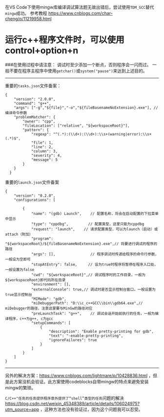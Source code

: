 在VS Code下使用mingw库编译调试算法题无故出错后，尝试使用`TDM_GCC`替代`mingw`成功。
参考教程 https://www.cnblogs.com/char-cheng/p/11219958.html


# 运行c++程序文件时，可以使用control+option+n

###在使用过程中请注意：
调试时至少添加一个断点，否则程序会一闪而过。
一般不要在程序主程序中使用`getchar()`或`system("pause")`来达到上述目的。


----

重要的`tasks.json`文件备案：
```
{
    "version": "2.0.0",
    "command": "g++",
    "args": ["-g","${file}","-o","${fileBasenameNoExtension}.exe"], // 编译命令参数
    "problemMatcher": {
        "owner": "cpp",
        "fileLocation": ["relative", "${workspaceRoot}"],
        "pattern": {
            "regexp": "^(.*):(\\d+):(\\d+):\\s+(warning|error):\\s+(.*)$",
            "file": 1,
            "line": 2,
            "column": 3,
            "severity": 4,
            "message": 5
        }
    }
  }

```

重要的`launch.json`文件备案
```
{
    "version": "0.2.0",
    "configurations": [

        {
            "name": "(gdb) Launch",    // 配置名称，将会在启动配置的下拉菜单中显示
            "type": "cppdbg",         // 配置类型，这里只能为cppdbg
            "request": "launch",    // 请求配置类型，可以为launch（启动）或attach（附加）
            "program": "${workspaceRoot}/${fileBasenameNoExtension}.exe",// 将要进行调试的程序的路径
            "args": [],                // 程序调试时传递给程序的命令行参数，一般设为空即可
            "stopAtEntry": false,     // 设为true时程序将暂停在程序入口处，一般设置为false
            "cwd": "${workspaceRoot}",// 调试程序时的工作目录，一般为${workspaceRoot}即代码所在目录
            "environment": [],
            "externalConsole": true,// 调试时是否显示控制台窗口，一般设置为true显示控制台
            "MIMode": "gdb",
            "miDebuggerPath": "D:\\c_c++GCC\\bin\\gdb64.exe",// miDebugger的路径，注意这里要与MinGw的路径对应
            "preLaunchTask": "g++",    // 调试会话开始前执行的任务，一般为编译程序，c++为g++, c为gcc
            "setupCommands": [
                {
                    "description": "Enable pretty-printing for gdb",
                    "text": "-enable-pretty-printing",
                    "ignoreFailures": true
                }
            ]
        }
    ]
}
```

----
另外的解决方案：https://www.cnblogs.com/lightmare/p/10428836.html ，但是此方案没机会验证。此方案使用codeblocks自带mingw的特点来避免安装mingw的繁琐。

`C/C++"任务的任务提供程序意外提供了“shell”类型的任务`问题的解决 https://blog.csdn.net/weixin_45348389/article/details/106024975?utm_source=app ，这种方法也没有验证过，因为这个问题我可以忍受。